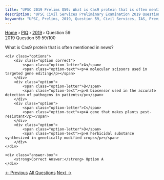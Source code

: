 ```yaml
---
title: "UPSC 2019 Prelims Q59: What is Cas9 protein that is often mentioned in news?"
description: "UPSC Civil Services Preliminary Examination 2019 Question 59 with options and answer"
keywords: "UPSC, Prelims, 2019, Question 59, Civil Services, IAS, Previous Year Questions"
---
```


<nav class="breadcrumb">
    <a href="../../">Home</a>
    <span>›</span>
    <a href="../">PIQ</a>
    <span>›</span>
    <a href="./">2019</a>
    <span>›</span>
    <span>Question 59</span>
</nav>

<div class="question-header">
    <div class="question-meta">
        <span class="year-badge">2019</span>
        <span class="question-number">Question 59</span>
        <span class="progress">59/100</span>
    </div>
    <div class="progress-bar">
        <div class="progress-fill" style="width: 59.0%"></div>
    </div>
</div>

<div class="question-content">
    <div class="question-text">
        <p>What is Cas9 protein that is often mentioned in news?</p>
    </div>
    
    <div class="options">
        <div class="option correct">
            <span class="option-letter">A</span>
            <span class="option-text"><p>A molecular scissors used in targeted gene editing</p></span>
        </div>
        <div class="option">
            <span class="option-letter">B</span>
            <span class="option-text"><p>A biosensor used in the accurate detection of pathogens in patients</p></span>
        </div>
        <div class="option">
            <span class="option-letter">C</span>
            <span class="option-text"><p>A gene that makes plants pest-resistant</p></span>
        </div>
        <div class="option">
            <span class="option-letter">D</span>
            <span class="option-text"><p>A herbicidal substance synthesized in genetically modified crops</p></span>
        </div>
    </div>

    <div class="answer-box">
        <strong>Correct Answer:</strong> Option A
    </div>
</div>

<div class="question-nav">
    <a href="../q058-which-of-the-following-are-the-reasons-for-the-occ/" class="nav-btn prev">← Previous</a>
    <a href="../" class="nav-btn center">All Questions</a>
    <a href="../q060-which-one-of-the-following-statements-is-not-corre/" class="nav-btn next">Next →</a>
</div>
